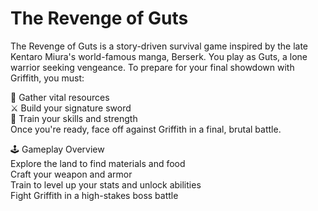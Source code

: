 # The Revenge of Guts
The Revenge of Guts is a story-driven survival game inspired by the late Kentaro Miura's world-famous manga, Berserk. You play as Guts, a lone warrior seeking vengeance. To prepare for your final showdown with Griffith, you must:

🔨 Gather vital resources  
⚔️ Build your signature sword  
🧠 Train your skills and strength  
Once you're ready, face off against Griffith in a final, brutal battle.

🕹️ Gameplay Overview  
Explore the land to find materials and food  
Craft your weapon and armor  
Train to level up your stats and unlock abilities  
Fight Griffith in a high-stakes boss battle
